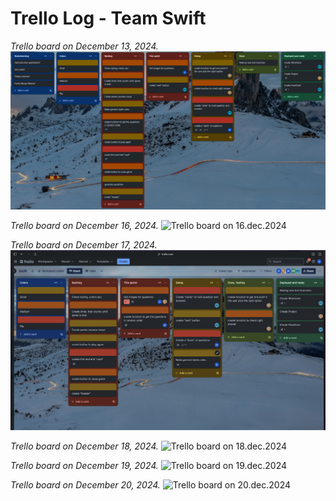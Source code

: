 # Trello Log - Team Swift

_Trello board on December 13, 2024._ ![Trello board on 13.dec.2024](./public/trello-logs/first-sprint.png)

_Trello board on December 16, 2024._ ![Trello board on 16.dec.2024]()

_Trello board on December 17, 2024._ ![Trello board on 17.dec.2024](./public/trello-logs/swift-group-log-17-dec.jpeg)

_Trello board on December 18, 2024._ ![Trello board on 18.dec.2024]()

_Trello board on December 19, 2024._ ![Trello board on 19.dec.2024]()

_Trello board on December 20, 2024._ ![Trello board on 20.dec.2024]()